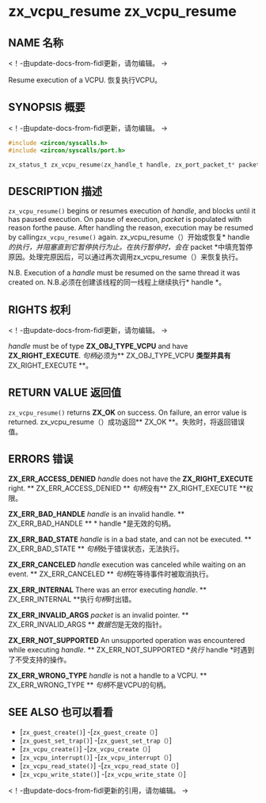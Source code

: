  
# zx_vcpu_resume  zx_vcpu_resume 

 
## NAME  名称 

<!-- Updated by update-docs-from-fidl, do not edit. -->  <！-由update-docs-from-fidl更新，请勿编辑。 ->

Resume execution of a VCPU.  恢复执行VCPU。

 
## SYNOPSIS  概要 

<!-- Updated by update-docs-from-fidl, do not edit. -->  <！-由update-docs-from-fidl更新，请勿编辑。 ->

```c
#include <zircon/syscalls.h>
#include <zircon/syscalls/port.h>

zx_status_t zx_vcpu_resume(zx_handle_t handle, zx_port_packet_t* packet);
```
 

 
## DESCRIPTION  描述 

`zx_vcpu_resume()` begins or resumes execution of *handle*, and blocks until it has paused execution. On pause of execution, *packet* is populated with reason forthe pause. After handling the reason, execution may be resumed by calling`zx_vcpu_resume()` again. zx_vcpu_resume（）开始或恢复* handle *的执行，并阻塞直到它暂停执行为止。在执行暂停时，会在* packet *中填充暂停原因。处理完原因后，可以通过再次调用zx_vcpu_resume（）来恢复执行。

N.B. Execution of a *handle* must be resumed on the same thread it was created on.  N.B.必须在创建该线程的同一线程上继续执行* handle *。

 
## RIGHTS  权利 

<!-- Updated by update-docs-from-fidl, do not edit. -->  <！-由update-docs-from-fidl更新，请勿编辑。 ->

*handle* must be of type **ZX_OBJ_TYPE_VCPU** and have **ZX_RIGHT_EXECUTE**.  *句柄*必须为** ZX_OBJ_TYPE_VCPU **类型并具有** ZX_RIGHT_EXECUTE **。

 
## RETURN VALUE  返回值 

`zx_vcpu_resume()` returns **ZX_OK** on success. On failure, an error value is returned. zx_vcpu_resume（）成功返回** ZX_OK **。失败时，将返回错误值。

 
## ERRORS  错误 

**ZX_ERR_ACCESS_DENIED** *handle* does not have the **ZX_RIGHT_EXECUTE** right.  ** ZX_ERR_ACCESS_DENIED ** *句柄*没有** ZX_RIGHT_EXECUTE **权限。

**ZX_ERR_BAD_HANDLE** *handle* is an invalid handle.  ** ZX_ERR_BAD_HANDLE ** * handle *是无效的句柄。

**ZX_ERR_BAD_STATE** *handle* is in a bad state, and can not be executed.  ** ZX_ERR_BAD_STATE ** *句柄*处于错误状态，无法执行。

**ZX_ERR_CANCELED** *handle* execution was canceled while waiting on an event.  ** ZX_ERR_CANCELED ** *句柄*在等待事件时被取消执行。

**ZX_ERR_INTERNAL** There was an error executing *handle*.  ** ZX_ERR_INTERNAL **执行*句柄*时出错。

**ZX_ERR_INVALID_ARGS** *packet* is an invalid pointer.  ** ZX_ERR_INVALID_ARGS ** *数据包*是无效的指针。

**ZX_ERR_NOT_SUPPORTED** An unsupported operation was encountered while executing *handle*. ** ZX_ERR_NOT_SUPPORTED **执行* handle *时遇到了不受支持的操作。

**ZX_ERR_WRONG_TYPE** *handle* is not a handle to a VCPU.  ** ZX_ERR_WRONG_TYPE ** *句柄*不是VCPU的句柄。

 
## SEE ALSO  也可以看看 

 
 - [`zx_guest_create()`]  -[`zx_guest_create（）`]
 - [`zx_guest_set_trap()`]  -[`zx_guest_set_trap（）`]
 - [`zx_vcpu_create()`]  -[`zx_vcpu_create（）`]
 - [`zx_vcpu_interrupt()`]  -[`zx_vcpu_interrupt（）`]
 - [`zx_vcpu_read_state()`]  -[`zx_vcpu_read_state（）`]
 - [`zx_vcpu_write_state()`]  -[`zx_vcpu_write_state（）`]

<!-- References updated by update-docs-from-fidl, do not edit. -->  <！-由update-docs-from-fidl更新的引用，请勿编辑。 ->

